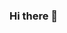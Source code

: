 ### Hi there 👋

<!--
**kanakkhandelwal25/kanakkhandelwal25** is a ✨ _special_ ✨ repository because its `README.md` (this file) appears on your GitHub profile.

- 🔭 I’m currently working on **Java**
- 🌱 I’m currently learning **Data Structures and Algorithms**
- 👯 I’m looking to collaborate on Projects
- 💬 Ask me about Java,C++
- 📫 How to reach me: ...
- 😄 Pronouns: *Quick Learner,Curious*
- ⚡ Fun fact: I think I am a Pro Coder
-->
